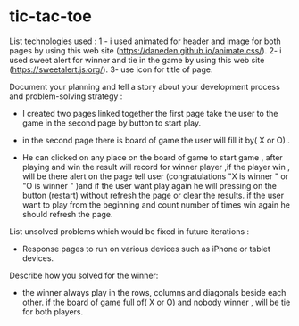 # tic-tac-toe
List technologies used : 
1 - i used animated for header and image for both pages by using this web site 
(https://daneden.github.io/animate.css/).
2- i used sweet alert for winner and tie in the game by using this web site 
(https://sweetalert.js.org/).
3- use icon for title of page.


Document your planning and tell a story about your development process and problem-solving strategy  :
- I created two pages linked together the first page take the user to the game in the second page by button to start play.
- in the second page there is board of game the user will fill it  by( X or O) .


- He can clicked on any place on the board of game to start game , 
after playing and win the result will record for winner player ,if the player win , will be there alert  on the page tell user (congratulations  "X is winner " or "O is winner " )and if the user want play again he will pressing on the button (restart) without refresh the page or clear the results.
if the user want to play from the beginning and count number of times win again he should refresh the page.

List unsolved problems which would be fixed in future iterations : 
- Response pages to run on various devices such as iPhone or tablet devices. 

Describe how you solved for the winner:
- the winner always  play in the rows, columns and diagonals beside each other. if the board of game full of( X or O) and nobody winner , will be tie for both players.  
